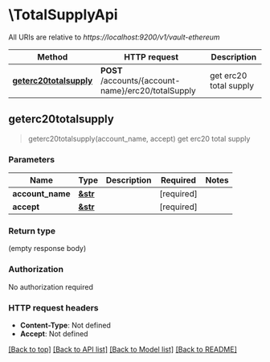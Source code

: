 # \TotalSupplyApi

All URIs are relative to *https://localhost:9200/v1/vault-ethereum*

Method | HTTP request | Description
------------- | ------------- | -------------
[**geterc20totalsupply**](TotalSupplyApi.md#geterc20totalsupply) | **POST** /accounts/{account-name}/erc20/totalSupply | get erc20 total supply



## geterc20totalsupply

> geterc20totalsupply(account_name, accept)
get erc20 total supply

### Parameters


Name | Type | Description  | Required | Notes
------------- | ------------- | ------------- | ------------- | -------------
**account_name** | [**&str**](.md) |  | [required] |
**accept** | [**&str**](.md) |  | [required] |

### Return type

 (empty response body)

### Authorization

No authorization required

### HTTP request headers

- **Content-Type**: Not defined
- **Accept**: Not defined

[[Back to top]](#) [[Back to API list]](../README.md#documentation-for-api-endpoints) [[Back to Model list]](../README.md#documentation-for-models) [[Back to README]](../README.md)

